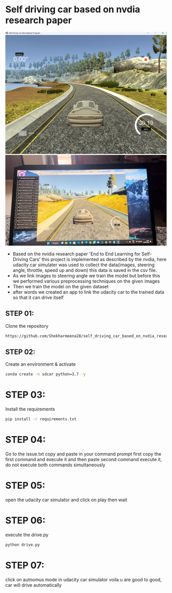 # Self driving car based on nvdia research paper


![Image Alt Text](car.png)
![Image Alt Text](carr.jpg)


- Based on the nvidia research paper 'End to End Learning for Self-Driving Cars' this project is implemented as described by the nvdia, here udacity car simulater was used to collect the data(images, steering angle, throttle, speed up and down) this data is saved in the csv file.
- As we link images to steering angle we train the model but before this we performed various preprocessing techniques on the given images
- Then we train the model on the given dataset
- after words we created an app to link the udacity car to the trained data so that it can drive itself


## STEP 01: 
Clone the repository
```bash
https://github.com/Shekharmeena28/self_driving_car_based_on_nvdia_research_paper.git
```

## STEP 02: 
Create an environment & activate
```bash
conda create -n sdcar python=3.7 -y
```
# STEP 03: 
Install the requirements 
```bash
pip install -r requirements.txt
```

# STEP 04: 
Go to the issue.txt copy and paste in your command prompt first copy the first command and execute it and then paste second command execute it, do not execute both commands simultaneously

# STEP 05: 
open the udacity car simulator and click on play then wait

# STEP 06: 
execute the drive.py
```bash
python drive.py
```
# STEP 07: 
click on autnomus mode in udacity car simulator voila u are good to good, car will drive automatically

